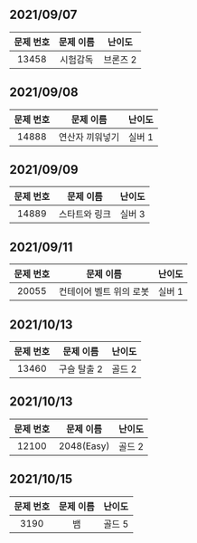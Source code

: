 ## 2021/09/07

| 문제 번호| 문제 이름 | 난이도| 
|:------:|:---------:|:---------:|
| 13458 | 시험감독 | 브론즈 2|

## 2021/09/08

| 문제 번호| 문제 이름 | 난이도|
|:------:|:---------:|:---------:|
| 14888 | 연산자 끼워넣기 | 실버 1|

## 2021/09/09

| 문제 번호| 문제 이름 | 난이도|
|:------:|:---------:|:---------:|
| 14889	 | 스타트와 링크 | 실버 3|

## 2021/09/11

| 문제 번호| 문제 이름 | 난이도|
|:------:|:---------:|:---------:|
| 20055	 | 컨테이어 벨트 위의 로봇 | 실버 1|

## 2021/10/13

| 문제 번호| 문제 이름 | 난이도|
|:------:|:---------:|:---------:|
| 13460	 | 구슬 탈출 2 | 골드 2|

## 2021/10/13

| 문제 번호| 문제 이름 | 난이도|
|:------:|:---------:|:---------:|
| 12100	 | 2048(Easy) | 골드 2|

## 2021/10/15

| 문제 번호| 문제 이름 | 난이도|
|:------:|:---------:|:---------:|
| 3190	 | 뱀 | 골드 5|


















